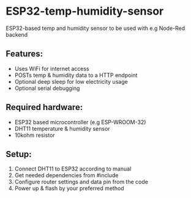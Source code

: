 # ESP32-temp-humidity-sensor
ESP32-based temp and humidity sensor to be used with e.g Node-Red backend

## Features:
* Uses WiFi for internet access
* POSTs temp & humidity data to a HTTP endpoint 
* Optional deep sleep for low electricity usage 
* Optional serial debugging

## Required hardware:
* ESP32 based microcontroller (e.g ESP-WROOM-32)
* DHT11 temperature & humidity sensor
* 10kohm resistor

## Setup:
1. Connect DHT11 to ESP32 according to manual
2. Get needed dependencies from #include
3. Configure router settings and data pin from the code
4. Power up & flash by your preferred method
